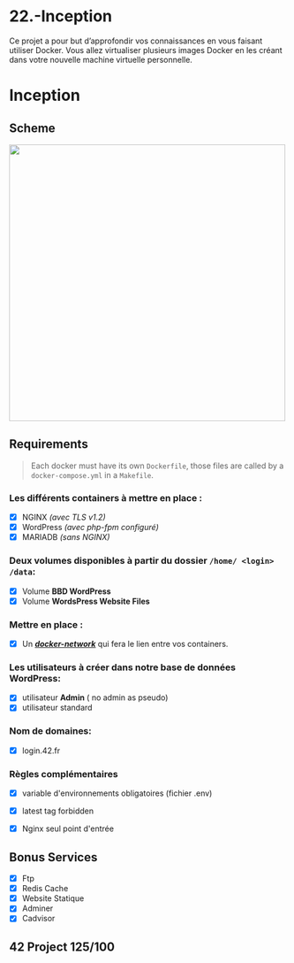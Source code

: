 # 22.-Inception
Ce projet a pour but d’approfondir vos connaissances en vous faisant utiliser Docker. Vous allez virtualiser plusieurs images Docker en les créant dans votre nouvelle machine virtuelle personnelle.

# Inception

## Scheme
<img src="https://user-images.githubusercontent.com/85625233/194904961-6914bc5b-d72f-410a-9f20-eb2004fbd8bb.png" width="500"/> 

## Requirements
>  Each docker must have its own ```Dockerfile```, those files are called by a ```docker-compose.yml``` in a ```Makefile```.  
### Les différents containers à mettre en place :
 - [x] NGINX _(avec TLS v1.2)_
 - [x]  WordPress _(avec php-fpm configuré)_
 - [x]  MARIADB _(sans NGINX)_
### Deux **volumes** disponibles à partir du dossier `` /home/ <login> /data ``:
 - [x] Volume  **BBD WordPress**
 - [x] Volume **WordsPress Website Files**
### Mettre en place :
 - [x] Un [_**docker-network**_](https://docs.docker.com/engine/reference/commandline/network/) qui fera le lien entre vos containers.
### Les utilisateurs à créer dans notre base de données WordPress:
 - [x] utilisateur **Admin** ( no admin as pseudo)
 - [x] utilisateur standard
### Nom de domaines:
 - [x] login.42.fr
### Règles complémentaires
 - [x] variable d'environnements obligatoires (fichier .env)
 - [x] latest tag forbidden
 - [x] Nginx seul point d'entrée
 
 
## Bonus Services
 - [x] Ftp
 - [x] Redis Cache
 - [x] Website Statique
 - [x] Adminer
 - [x] Cadvisor

## 42 Project 125/100
